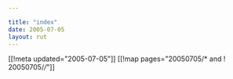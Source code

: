 ```yaml
---

title: "index"
date: 2005-07-05
layout: rut
---
```


[[!meta updated="2005-07-05"]]
[[!map pages="20050705/* and ! 20050705/*/*"]]
